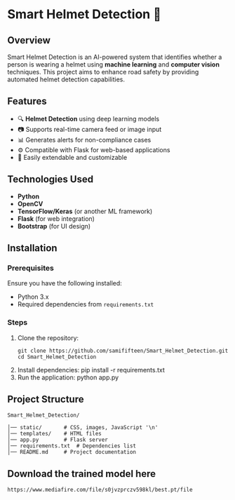 # Smart Helmet Detection 🚀

## Overview
Smart Helmet Detection is an AI-powered system that identifies whether a person is wearing a helmet using **machine learning** and **computer vision** techniques. This project aims to enhance road safety by providing automated helmet detection capabilities.

## Features
- 🔍 **Helmet Detection** using deep learning models
- 📷 Supports real-time camera feed or image input
- 📊 Generates alerts for non-compliance cases
- ⚙️ Compatible with Flask for web-based applications
- 📌 Easily extendable and customizable

## Technologies Used
- **Python**
- **OpenCV**
- **TensorFlow/Keras** (or another ML framework)
- **Flask** (for web integration)
- **Bootstrap** (for UI design)

## Installation
### Prerequisites
Ensure you have the following installed:
- Python 3.x
- Required dependencies from `requirements.txt`

### Steps
1. Clone the repository:
    ```
   git clone https://github.com/samififteen/Smart_Helmet_Detection.git
   cd Smart_Helmet_Detection
2. Install dependencies:
    pip install -r requirements.txt
3. Run the application:
    python app.py

## Project Structure
```
Smart_Helmet_Detection/
```
    │── static/       # CSS, images, JavaScript '\n'
    │── templates/    # HTML files
    │── app.py        # Flask server
    │── requirements.txt  # Dependencies list
    │── README.md     # Project documentation
    
## Download the trained model here
    https://www.mediafire.com/file/s0jvzprczv598kl/best.pt/file